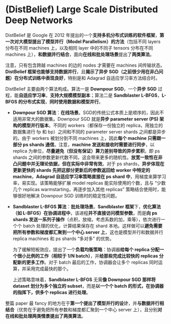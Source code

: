 # (DistBelief) Large Scale Distributed Deep Networks

DistBelief 是 Google 在 2012 年提出的一个**支持多机分布式训练的软件框架**，**第一次对大模型提出了模型并行（Model Parallelism）的方法**（包括不同 layers 分布在不同 machines 上，以及相同 layer 中的不同子 tensors 分布在不同 machines 上），**和数据并行结合**，面向**在线和批处理场景**提出了**两类算法**。

注意，只有包含跨越 machines 的边的 nodes 才需要在 machines 间传输状态。**DistBelief 框架也能够支持数据并行**，且**揭示了异步 SGD（之前很少用在非凸问题）在分布式训练中表现良好**，特别是和 Adagrad 自适应学习率方法结合时。

DistBelief 主要由两个算法构成。算法一是 **Downpour SGD**，一个**异步 SGD** 过程，能**自适应学习率**，**支持大规模模型副本**；算法二是 **Sandblaster L-BFGS**，**L-BFGS 的分布式实现**，**同时使用数据和模型并行**。

- **Downpour SGD 算法**：**在线场景**。SGD的传统公式本质上是顺序的，因此不适用非常大的数据集。Downpour SGD 就是**异步 parameter server (PS) 架构的模型并行版本**。不同的 workers（都保存一份独立的 replica，用独立的数据集进行 fp 和 bp）之间和不同的 parameter server shards 之间都是异步的。由于 workers 被划分到不同 machines 上，因此**每个 machine 只需跟一部分 ps shards 通信**。注意，**machine 发送和接收时需要进行同步**，以 replica 为单位，**尽量避免（但没有保证）算力差别导致的异步累积**，即 ps shards 之间的参数更新代数不同，这会带来更多的随机性。**放宽一致性在非凸问题中并无理论依据，但在实际中非常有效**。对于 ps shards，**异步体现在更新更快的 shards 先把这部分更新后的参数返回给 worker 中特定的 machine**。**Adagrad 自适应学习率策略直接在 ps shard 中**，用梯度来算学习率，易实现。该策略能够扩展 model replicas 能实际使用的个数，且与 “少数几个 replicas warmstarting，再逐步加入其他 replicas” 策略结合使用时，能够很好地解决 Downpour SGD 训练时的稳定性问题。

- **Sandblaster L-BFGS 算法**：**批处理场景**。**Sandblaster 框架**下，**优化算法（如 L-BFGS）在协调进程中**，该进程**并不直接访问模型参数**，而是**向 ps shards 发送一系列子操作**（点积，放缩，考虑系数的加，乘等），依次进行一个个 batch 处理的优化，计算结果保存在 shard 本地。这样做可以**避免需要把所有参数和梯度都汇聚到一个中心 server 上**，这也是模型并行和数据并行 replica machines 和 ps shards  “多对多” 的优势。

    为了缓解短板效应，提出了一个**负载均衡策略**：协调器**给每个 replica 分配一个很小比例的工作（相较于 1/N batch）**，并**给那些完成比较快的 replicas 分配新的更多工作**。对于 batch 最后的工作，协调器会让多个 replicas 同时运算，并采用完成最快的那个。

    上述策略意味着，**Sandblaster L-BFGS** 无需**像 Downpour SGD 那样将 dataset 划分为多个独立的 subset**，而是**以一个个 batch 的形式，在协调器的指挥下，供多个 replicas 进行处理**。

整篇 paper 最 fancy 的地方在于**第一个提出了模型并行的设计**，并**与数据并行相结合**（优势在于避免把所有参数和梯度都汇聚到一个中心 server 上），且分别**对在线和批处理两类情景提出了两类算法**。
